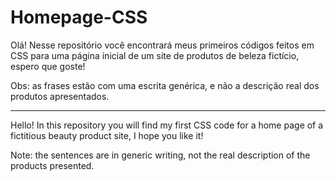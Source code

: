 # Homepage-CSS

Olá!
Nesse repositório você encontrará meus primeiros códigos feitos em CSS para uma página inicial de um site de produtos de beleza fictício, espero que goste!

Obs: as frases estão com uma escrita genérica, e não a descrição real dos produtos apresentados.

-----------------------------------------------------------------------------------------------------------------------------------------------------------------------------

Hello!
In this repository you will find my first CSS code for a home page of a fictitious beauty product site, I hope you like it!

Note: the sentences are in generic writing, not the real description of the products presented.
